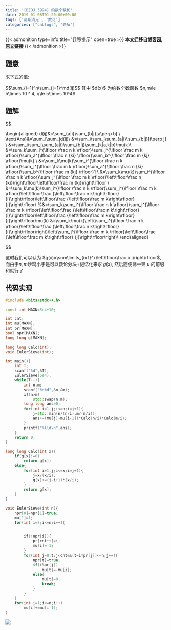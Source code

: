 ```yaml
---
title: '[BZOJ 3994] 约数个数和'
date: 2019-01-08T01:20:00+00:00
tags: ['高斯消元', '数论']
categories: ["cnblogs", "题解"]
---
```

{{< admonition type=info title="迁移提示" open=true >}}
**本文迁移自[博客园](https://rvalue.cnblogs.com), [原文链接](http://www.cnblogs.com/rvalue/archive/2019/01/08/10237059.html)**
{{< /admonition >}}

## 题意
求下式的值:

<div>
$$\sum_{i=1}^n\sum_{j=1}^md(ij)$$
其中 $d(x)$ 为约数个数函数
$n,m\le 5\times 10 ^ 4, q\le 5\times 10^4$

## 题解
$$
</div>

\begin{aligned}
d(ij)&=\sum_{a|i}\sum_{b|j}[a\perp b] \\
\text{Ans}&=\sum_i\sum_jd(ij)\\
&=\sum_i\sum_j\sum_{a|i}\sum_{b|j}[i\perp j] \\
&=\sum_i\sum_j\sum_{a|i}\sum_{b|j}\sum_{k|a,k|b}\mu(k)\\
&=\sum_k\sum_i^{\lfloor \frac n k \rfloor}\sum_j^{\lfloor \frac m k \rfloor}\sum_a^{\lfloor \frac n {ki} \rfloor}\sum_b^{\lfloor \frac m {kj} \rfloor}\mu(k) \\
&=\sum_k\mu(k)\sum_i^{\lfloor \frac n k \rfloor}\sum_j^{\lfloor \frac m k \rfloor}\sum_a^{\lfloor \frac n {ki} \rfloor}\sum_b^{\lfloor \frac m {kj} \rfloor}1 \\
&=\sum_k\mu(k)\sum_i^{\lfloor \frac n k \rfloor}\sum_j^{\lfloor \frac m k \rfloor}\left\lfloor\frac n {ki}\right\rfloor\left\lfloor\frac m {kj}\right\rfloor \\
&=\sum_k\mu(k)\sum_i^{\lfloor \frac n k \rfloor}\sum_j^{\lfloor \frac m k \rfloor}\left\lfloor\frac {\left\lfloor\frac n k\right\rfloor} {i}\right\rfloor\left\lfloor\frac {\left\lfloor\frac m k\right\rfloor} {j}\right\rfloor\\
%&=\sum_k\sum_i^{\lfloor \frac n k \rfloor}\sum_j^{\lfloor \frac m k \rfloor}\left\lfloor\frac {\left\lfloor\frac n k\right\rfloor} {i}\right\rfloor\left\lfloor\frac {\left\lfloor\frac m k\right\rfloor} {j}\right\rfloor\mu(k)
&=\sum_k\mu(k)\left(\sum_i^{\lfloor \frac n k \rfloor}\left\lfloor\frac {\left\lfloor\frac n k\right\rfloor} {i}\right\rfloor\right)\left(\sum_j^{\lfloor \frac m k \rfloor}\left\lfloor\frac {\left\lfloor\frac m k\right\rfloor} {j}\right\rfloor\right)\\
\end{aligned}

<div>
$$

这时我们可以认为 $g(x)=\sum\limits_{i=1}^x\left\lfloor\frac x i\right\rfloor$, 而由于$n,m$炒鸡小于是可以数论分块+记忆化来求 $g(x)$, 然后随便筛一筛 $\mu$ 的前缀和就行了

## 代码实现
```cpp
#include <bits/stdc++.h>

const int MAXN=5e4+10;

int cnt;
int mu[MAXN];
int pr[MAXN];
bool npr[MAXN];
long long g[MAXN];

long long Calc(int);
void EulerSieve(int);

int main(){
	int T;
	scanf("%d",&T);
	EulerSieve(5e4);
	while(T--){
		int n,m;
		scanf("%d%d",&n,&m);
		if(n>m)
			std::swap(n,m);
		long long ans=0;
		for(int i=1,j;i<=n;i=j+1){
			j=std::min(n/(n/i),m/(m/i));
			ans+=(mu[j]-mu[i-1])*Calc(n/i)*Calc(m/i);
		}
		printf("%lld\n",ans);
	}
	return 0;
}

long long Calc(int x){
	if(g[x]!=0)
		return g[x];
	else{
		for(int i=1,j;i<=x;i=j+1){
			j=x/(x/i);
			g[x]+=(j-i+1)*(x/i);
		}
		return g[x];
	}
}

void EulerSieve(int n){
	npr[0]=npr[1]=true;
	mu[1]=1;
	for(int i=2;i<=n;i++){


		if(!npr[i]){
			pr[cnt++]=i;
			mu[i]=-1;
		}
		for(int j=0,t;j<cnt&&(t=i*pr[j])<=n;j++){
			npr[t]=true;
			if(i%pr[j])
				mu[t]=-mu[i];
			else{
				mu[t]=0;
				break;
			}
		}
	}
	for(int i=1;i<=n;i++)
		mu[i]+=mu[i-1];
}

```
![](https://pic.rvalue.moe/2021/08/02/4cae79911d69d.jpg)
